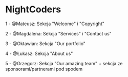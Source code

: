 # NightCoders

1 - @Mateusz: Sekcja "Welcome" i "Copyright"

2 - @Magdalena: Sekcja "Services" i "Contact us" 

3 - @Oktawian: Sekcja "Our portfolio"

4 - @Łukasz: Sekcja "About us"

5 - @Grzegorz: Sekcja "Our amazing team" + sekcja ze sponsorami/partnerami pod spodem